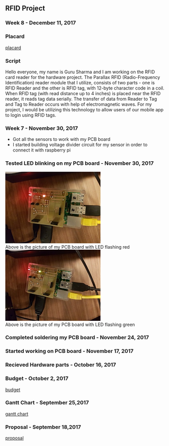 RFID Project
------------
### Week 8 - December 11, 2017
### Placard
[placard](https://github.com/gurusharma/RFID/blob/master/placard.pdf)
### Script
Hello everyone, my name is Guru Sharma and I am working on the RFID card reader for the hardware project. The Parallax RFID (Radio-Frequency Identification) reader module that I utilize, consists of two parts - one is RFID Reader and the other is RFID tag, with 12-byte character code in a coil. When RFID tag (with read distance up to 4 inches) is placed near the RFID reader, it reads tag data serially. The transfer of data from Reader to Tag and Tag to Reader occurs with help of electromagnetic waves. For my project, I would be utilizing this technology to allow users of our mobile app to login using RFID tags.
### Week 7 - November 30, 2017
* Got all the sensors to work with my PCB board
* I started building voltage divider circuit for my sensor in order to connect it with raspberry pi
### Tested LED blinking on my PCB board - November 30, 2017
![Alt text](https://github.com/gurusharma/RFID/blob/master/led_red.jpg?raw=true "PCB Board LED working")<br>
Above is the picture of my PCB board with LED flashing red<br>
![Alt text](https://github.com/gurusharma/RFID/blob/master/led_green.jpg?raw=true "PCB Board LED working")<br>
Above is the picture of my PCB board with LED flashing green


### Completed soldering my PCB board - November 24, 2017

### Started working on PCB board - November 17, 2017

### Recieved Hardware parts - October 16, 2017

### Budget - October 2, 2017
[budget](https://github.com/gurusharma/RFID/blob/master/Guru_budget.xlsx)

### Gantt Chart - September 25,2017
[gantt chart](https://github.com/gurusharma/RFID/blob/master/GuruSharma.mpp)

### Proposal - September 18,2017
[proposal](https://github.com/gurusharma/RFID/blob/master/ProposalContentStudentNameRev02.xlsx)
